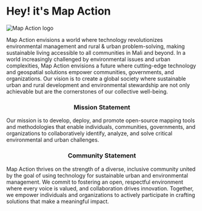 # Hey! it's Map Action
![Map Action logo](https://map-action.com/wp-content/uploads/2023/09/Logo-map-action.webp)

Map Action envisions a world where technology revolutionizes environmental management and rural & urban problem-solving, making sustainable living accessible to all communities in Mali and beyond.
In a world increasingly challenged by environmental issues and urban complexities, Map Action envisions a future where cutting-edge technology and geospatial solutions empower communities, governments, and organizations. Our vision is to create a global society where sustainable urban and rural development and environmental stewardship are not only achievable but are the cornerstones of our collective well-being.

<h3 align="center">Mission Statement</h1>

Our mission is to develop, deploy, and promote open-source mapping tools and methodologies that enable individuals, communities, governments, and organizations to collaboratively identify, analyze, and solve critical environmental and urban challenges.

<h3 align=center>Community Statement</h1>

Map Action thrives on the strength of a diverse, inclusive community united by the goal of using technology for sustainable urban and environmental management. We commit to fostering an open, respectful environment where every voice is valued, and collaboration drives innovation. Together, we empower individuals and organizations to actively participate in crafting solutions that make a meaningful impact.
